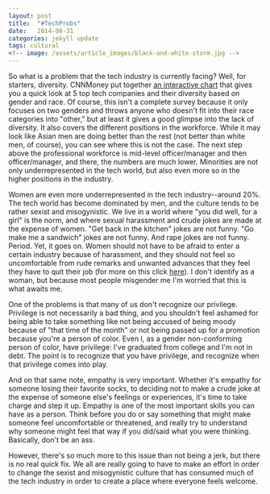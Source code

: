 ```yaml
---
layout: post
title:  "#TechProbs"
date:   2014-08-31
categories: jekyll update
tags: cultural
<!-- image: /assets/article_images/black-and-white-storm.jpg -->
---
```


So what is a problem that the tech industry is currently facing?  Well, for starters, diversity. CNNMoney put together [an interactive chart](http://money.cnn.com/interactive/technology/tech-diversity-data/") that gives you a quick look at 5 top tech companies and their diversity based on gender and race.  Of course, this isn't a complete survey because it only focuses on two genders and throws anyone who doesn't fit into their race categories into "other," but at least it gives a good glimpse into the lack of diversity.  It also covers the different positions in the workforce.  While it may look like Asian men are doing better than the rest (not better than white men, of course), you can see where this is not the case.  The next step above the professional workforce is mid-level officer/manager and then officer/manager, and there, the numbers are much lower.  Minorities are not only underrepresented in the tech world, but also even more so in the higher positions in the industry.

Women are even more underrepresented in the tech industry--around 20%. The tech world has become dominated by men, and the culture tends to be rather sexist and misogynistic.  We live in a world where "you did well, for a girl" is the norm, and where sexual harassment and crude jokes are made at the expense of women.  "Get back in the kitchen" jokes are not funny.  "Go make me a sandwich" jokes are not funny.  And rape jokes are not funny.  Period.  Yet, it goes on.  Women should not have to be afraid to enter a certain industry because of harassment, and they should not feel so uncomfortable from rude remarks and unwanted advances that they feel they have to quit their job (for more on this click [here](href="http://www.nytimes.com/2014/04/06/technology/technologys-man-problem.html?_r=0")).  I don't identify as a woman, but because most people misgender me I'm worried that this is what awaits me.

One of the problems is that many of us don't recognize our privilege.  Privilege is not necessarily a bad thing, and you shouldn't feel ashamed for being able to take something like not being accused of being moody because of "that time of the month" or not being passed up for a promotion because you're a person of color.  Even I, as a gender non-conforming person of color, have privilege: I've graduated from college and I'm not in debt.  The point is to recognize that you have privilege, and recognize when that privilege comes into play.

And on that same note, empathy is very important.  Whether it's empathy for someone losing their favorite socks, to deciding not to make a crude joke at the expense of someone else's feelings or experiences, it's time to take charge and step it up. Empathy is one of the most important skills you can have as a person. Think before you do or say something that might make someone feel uncomfortable or threatened, and really try to understand why someone might feel that way if you did/said what you were thinking.  Basically, don't be an ass.

However, there's so much more to this issue than not being a jerk, but there is no real quick fix.  We all are really going to have to make an effort in order to change the sexist and misogynistic culture that has consumed much of the tech industry in order to create a place where everyone feels welcome.
